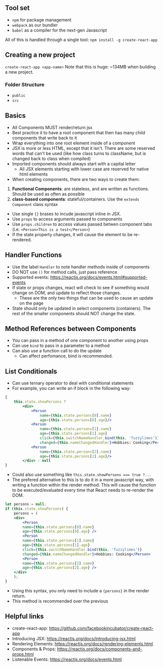 ## Tool set
* `npm` for package management
* `webpack` as our bundler
* `babel` as a compiler for the next-gen Javascript

All of this is handled through a single tool:
`npm install -g create-react-app`

## Creating a new project
`create-react-app <app-name>`
Note that this is huge: ~134MB when building a new project.

### Folder Structure
* `public`
* `src`

## Basics
* All Components MUST render/return jsx
* Best practice it to have a root component that then has many child components that write back to it
* Wrap everything into one root element inside of a component
* JSX is more or less HTML, except that it isn't. There are some reserved words that can't be used (like how class turns to className, but is changed back to class when compiled)
* Imported components should always start with a capital letter
    * All JSX elements starting with lower case are reserved for native html elements
* When creating components, there are two ways to create them:
1. __Functional Components__: are stateless, and are written as functions. Should be used as often as possible
2. __class-based components__: stateful/containers. Use the `extends Component` class syntax
* Use single `{}` brases to incude javascript inline in JSX.
* Use `props` to access arguments passed to components
* Use `props.children` to access values passed betwen component tabs (i.e. `<Person>This is a test</Person>`)
* If the state property changes, it will cause the element to be re-rendered.

## Handler Functions
* Use the label `Handler` to note handler methods inside of components
* DO NOT use `()` for method calls, just pass reference
* Supported events: https://reactjs.org/docs/events.html#supported-events
* If state or props changes, react will check to see if something would change on DOM, and update to reflect those changes.
    * These are the only two things that can be used to cause an update on the page
* State should only be updated in select components (containers). The rest of the smaller components should NOT change the state.

## Method References between Components
* You can pass in a method of one component to another using props
* Can use `bind` to pass in a parameter to a method
* Can also use a function call to do the update
    * Can affect perfomance, bind is recommended.

## List Conditionals
* Can use ternary operator to deal with conditional statements
* For example, you can write an if block in the following way:
```jsx
{ 
    this.state.showPersons ? 
        <div>
            <Person 
                name={this.state.persons[0].name} 
                age={this.state.persons[0].age}/>
            <Person 
                name={this.state.persons[1].name} 
                age={this.state.persons[1].age}
                click={this.switchNameHandler.bind(this, 'fuzzylimes')}
                changed={this.nameChangedHandler}>Hobbies: Cooking</Person>
            <Person 
                name={this.state.persons[2].name} 
                age={this.state.persons[2].age}/>
        </div> : null
}
```
* Could also use something like `this.state.showPersons === true ?...`
* The prefered alternative to this is to do it in a more javascript way, with writing a function within the render method. This will cause the function to be executed/evaluated every time that React needs to re-render the DOM.
```jsx
let persons = null;
if (this.state.showPersons) {
    persons = (
    <div>
        <Person
        name={this.state.persons[0].name}
        age={this.state.persons[0].age} />
        <Person
        name={this.state.persons[1].name}
        age={this.state.persons[1].age}
        click={this.switchNameHandler.bind(this, 'fuzzylimes')}
        changed={this.nameChangedHandler}>Hobbies: Cooking</Person>
        <Person
        name={this.state.persons[2].name}
        age={this.state.persons[2].age} />
    </div>
    );
}
```
* Using this syntax, you only need to include a `{persons}` in the render return.
* This method is recommended over the previous

## Helpful links
* create-react-app: https://github.com/facebookincubator/create-react-app
* Introducing JSX: https://reactjs.org/docs/introducing-jsx.html
* Rendering Elements: https://reactjs.org/docs/rendering-elements.html
* Components & Props: https://reactjs.org/docs/components-and-props.html
* Listenable Events: https://reactjs.org/docs/events.html